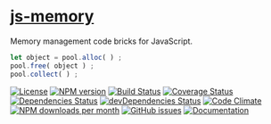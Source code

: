 [js-memory](http://aureooms.github.io/js-memory)
==

Memory management code bricks for JavaScript.

```js
let object = pool.alloc( ) ;
pool.free( object ) ;
pool.collect( ) ;
```

[![License](https://img.shields.io/github/license/aureooms/js-memory.svg?style=flat)](https://raw.githubusercontent.com/aureooms/js-memory/master/LICENSE)
[![NPM version](https://img.shields.io/npm/v/@aureooms/js-memory.svg?style=flat)](https://www.npmjs.org/package/@aureooms/js-memory)
[![Build Status](https://img.shields.io/travis/aureooms/js-memory.svg?style=flat)](https://travis-ci.org/aureooms/js-memory)
[![Coverage Status](https://img.shields.io/coveralls/aureooms/js-memory.svg?style=flat)](https://coveralls.io/r/aureooms/js-memory)
[![Dependencies Status](https://img.shields.io/david/aureooms/js-memory.svg?style=flat)](https://david-dm.org/aureooms/js-memory#info=dependencies)
[![devDependencies Status](https://img.shields.io/david/dev/aureooms/js-memory.svg?style=flat)](https://david-dm.org/aureooms/js-memory#info=devDependencies)
[![Code Climate](https://img.shields.io/codeclimate/github/aureooms/js-memory.svg?style=flat)](https://codeclimate.com/github/aureooms/js-memory)
[![NPM downloads per month](https://img.shields.io/npm/dm/@aureooms/js-memory.svg?style=flat)](https://www.npmjs.org/package/@aureooms/js-memory)
[![GitHub issues](https://img.shields.io/github/issues/aureooms/js-memory.svg?style=flat)](https://github.com/aureooms/js-memory/issues)
[![Documentation](https://aureooms.github.io/js-memory/badge.svg)](https://aureooms.github.io/js-memory/source.html)
